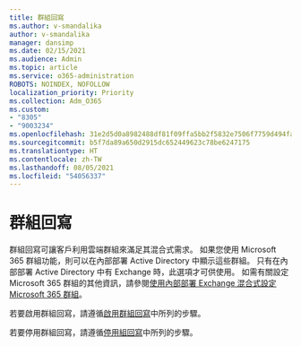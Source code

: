 ```yaml
---
title: 群組回寫
ms.author: v-smandalika
author: v-smandalika
manager: dansimp
ms.date: 02/15/2021
ms.audience: Admin
ms.topic: article
ms.service: o365-administration
ROBOTS: NOINDEX, NOFOLLOW
localization_priority: Priority
ms.collection: Adm_O365
ms.custom:
- "8305"
- "9003234"
ms.openlocfilehash: 31e2d5d0a8982488df81f09ffa5bb2f5832e7506f7759d494fa484c629dbbc0e
ms.sourcegitcommit: b5f7da89a650d2915dc652449623c78be6247175
ms.translationtype: HT
ms.contentlocale: zh-TW
ms.lasthandoff: 08/05/2021
ms.locfileid: "54056337"
---
```

# <a name="group-writeback"></a>群組回寫

群組回寫可讓客戶利用雲端群組來滿足其混合式需求。 如果您使用 Microsoft 365 群組功能，則可以在內部部署 Active Directory 中顯示這些群組。 只有在內部部署 Active Directory 中有 Exchange 時，此選項才可供使用。 如需有關設定 Microsoft 365 群組的其他資訊，請參閱[使用內部部署 Exchange 混合式設定 Microsoft 365 群組](https://docs.microsoft.com/exchange/hybrid-deployment/set-up-microsoft-365-groups#enable-group-writeback-in-azure-ad-connect)。

若要啟用群組回寫，請遵循[啟用群組回寫](https://docs.microsoft.com/azure/active-directory/hybrid/how-to-connect-group-writeback#enable-group-writeback)中所列的步驟。 

若要停用群組回寫，請遵循[停用組回寫](https://docs.microsoft.com/azure/active-directory/hybrid/how-to-connect-group-writeback#disabling-group-writeback)中所列的步驟。